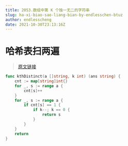 ```yaml
---
title: 2053.数组中第 K 个独一无二的字符串
slug: ha-xi-biao-sao-liang-bian-by-endlesschen-btuz
author: endlesscheng
date: 2021-10-30T23:13:16Z
---
```

# 哈希表扫两遍
 
> [原文链接](https://leetcode.cn/problems/kth-distinct-string-in-an-array/solution/ha-xi-biao-sao-liang-bian-by-endlesschen-btuz)
```go
func kthDistinct(a []string, k int) (ans string) {
	cnt := map[string]int{}
	for _, s := range a {
		cnt[s]++
	}
	for _, s := range a {
		if cnt[s] == 1 {
			if k--; k == 0 {
				return s
			}
		}
	}
	return
}
```
